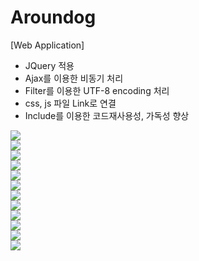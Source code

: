 # Aroundog
[Web Application]
- JQuery 적용</br>
- Ajax를 이용한 비동기 처리</br>
- Filter를 이용한 UTF-8 encoding 처리</br>
- css, js 파일 Link로 연결
- Include를 이용한 코드재사용성, 가독성 향상
<img src="https://blogfiles.pstatic.net/MjAxOTA1MDhfMTMw/MDAxNTU3MzI0Mzc0Njc4.JsU-W0MtLCcT3L3hH6ZHlqJ92fe_dBCNXOaOVSDmiUwg.pK9bbh63oT23Fug_haqbbChX7gPdj2oJuvpLQtvK688g.PNG.coolwindkmh/image.png">
</br>
<img src="https://blogfiles.pstatic.net/MjAxOTA1MDhfNCAg/MDAxNTU3MzIyMDIxNjY2.3tm5xC4BB2i5vBonIRXJC_Vlc9bemwgEJiUoxWBy_oUg.9eW9vTTWkP1HSz6N7Vhmf4CSV9k2RHuGbbAtAXSxZVog.PNG.coolwindkmh/image.png">
</br>
<img src="https://blogfiles.pstatic.net/MjAxOTA1MDhfMTUx/MDAxNTU3MzIyMDMyODA2.K8EUOndVu1MCCAREYlfTshQLouUi08Bw1dXqOFEt9PEg.dNy4uqhk22BxK9niJeFp7qBfhTpOXpKUWipcvCesdtog.PNG.coolwindkmh/image.png">
</br>
<img src="https://blogfiles.pstatic.net/MjAxOTA1MDhfMTk3/MDAxNTU3MzIyMDQyMTc1.abgoEqmJ7CMIxvy9mCg0pV_3StgS8fdRMlU1DCP68C4g.Ja_fv2bLbU2tgLVNCxNPyQvcezYGpV4vG1tpTb-8KwQg.PNG.coolwindkmh/image.png">
</br>
<img src="https://blogfiles.pstatic.net/MjAxOTA1MDhfMTMz/MDAxNTU3MzIyMDQ5MTk2.5UA148deNcLoYREBIKVIpr1naBL15kTCKBRkttIhevQg.GXhT1DNCJHXgK79bakRmcG8BjhD4ANKizxq70yTiBf4g.PNG.coolwindkmh/image.png">
</br>
<img src="https://blogfiles.pstatic.net/MjAxOTA1MDhfMjgx/MDAxNTU3MzIyMDU2MDU3.sRIhexy96FBtxOZDzhzfmZcxEMQVw8HlRlNOCQMy84Qg._rQplWCGWaDqGczLmNwqeCrVel19ZCehqsMCaQitxa4g.PNG.coolwindkmh/image.png">
</br>
<img src="https://blogfiles.pstatic.net/MjAxOTA1MDhfMTE3/MDAxNTU3MzIyMDY2ODUz.-hx_Xq6VLMrtQerYNbTDfEkQMFsaCWO8lsOSDtfCSlUg.17T282fxRxNDhrVITd5HnapLh0jkvM9FLXw0Z0IlF8Qg.PNG.coolwindkmh/image.png">
</br>
<img src="https://blogfiles.pstatic.net/MjAxOTA1MDhfMTM3/MDAxNTU3MzIyMDc0OTE5.UOtSggLGYEXjtz8LhiJWRYm7nUnABrWoODe0iF5AwIYg.udkuuoOq6d7RZuKTnPsRuknZ37P1KcvvlUcnV9xOihsg.PNG.coolwindkmh/image.png">
</br>
<img src="https://blogfiles.pstatic.net/MjAxOTA1MDhfMTM3/MDAxNTU3MzIyMDg0MTI4.Gj6prNaSm_7HVK8j9jvZE-2-hIA9Ve1lHgM4ZixTMPwg.fMlp-rngm52CWufeZ9bT8ePMuP9QVs_USBg7dfk5qSkg.PNG.coolwindkmh/image.png">
</br>
<img src="https://blogfiles.pstatic.net/MjAxOTA1MDhfMjQy/MDAxNTU3MzIyMDkwNTk2.VyoTlwZl4_3nOl42JO4lJqKJAGJNsmA3tWfYkTGWeuMg.1qqH2r7B6QN-T5nGDJG02HsELVfJdBUnOaM5E5kVliAg.PNG.coolwindkmh/image.png">
</br>
<img src="https://blogfiles.pstatic.net/MjAxOTA1MDhfMjI1/MDAxNTU3MzIyMDk3MzM3.fs3aROcgscjikh-WSYNy-WdlbdbSHm12VZWFKhTVYCgg.GCtogwOtBGPefl_nPV2d6k2F9Lplf7fgIjAHEu766Pcg.PNG.coolwindkmh/image.png">
</br>
<img src="https://blogfiles.pstatic.net/MjAxOTA1MDhfMzAg/MDAxNTU3MzIyMTA3MDc0.6IlzbbZ8u8wT8V-wAKayp-zl1DPOmC7fePe0udEKzFMg.PWgc83cCoor73mmWtnRPzeOLx2xBpsFODEAMlInzv2og.PNG.coolwindkmh/image.png">
</br>



